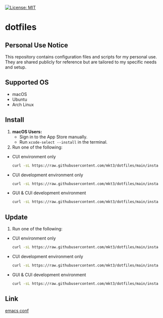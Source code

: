 [![License: MIT](https://img.shields.io/badge/License-MIT-yellow.svg)](https://opensource.org/licenses/MIT)

# dotfiles

## Personal Use Notice
This repository contains configuration files and scripts for my personal use. They are shared publicly for reference but are tailored to my specific needs and setup.

## Supported OS
- macOS
- Ubuntu
- Arch Linux

## Install
1. **macOS Users:**
   - Sign in to the App Store manually.
   - Run `xcode-select --install` in the terminal.
2. Run one of the following:
  - CUI environment only
    ```bash
    curl -sL https://raw.githubusercontent.com/mkt3/dotfiles/main/install.sh | sh -s cui
    ```
  - CUI development environment only
    ```bash
    curl -sL https://raw.githubusercontent.com/mkt3/dotfiles/main/install.sh | sh -s cui dev
    ```
  - GUI & CUI development environment
    ```bash
    curl -sL https://raw.githubusercontent.com/mkt3/dotfiles/main/install.sh | sh -s gui dev
    ```

## Update
1. Run one of the following:
  - CUI environment only
    ```bash
    curl -sL https://raw.githubusercontent.com/mkt3/dotfiles/main/install.sh | sh -s cui
    ```
  - CUI development environment only
    ```bash
    curl -sL https://raw.githubusercontent.com/mkt3/dotfiles/main/install.sh | sh -s cui dev
    ```
  - GUI & CUI development environment
    ```bash
    curl -sL https://raw.githubusercontent.com/mkt3/dotfiles/main/install.sh | sh -s gui dev
    ```

## Link
[emacs conf](./files/emacs)
